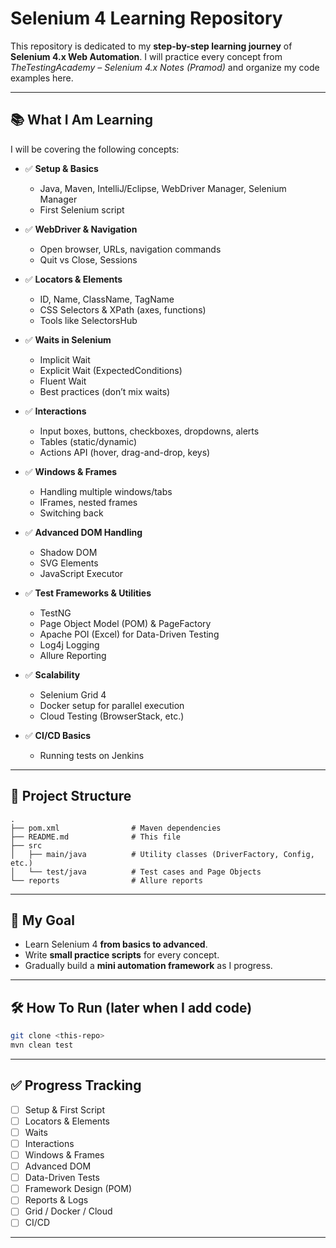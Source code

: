 
# Selenium 4 Learning Repository

This repository is dedicated to my **step-by-step learning journey** of **Selenium 4.x Web Automation**.
I will practice every concept from *TheTestingAcademy – Selenium 4.x Notes (Pramod)* and organize my code examples here.

---

## 📚 What I Am Learning

I will be covering the following concepts:

* ✅ **Setup & Basics**

    * Java, Maven, IntelliJ/Eclipse, WebDriver Manager, Selenium Manager
    * First Selenium script

* ✅ **WebDriver & Navigation**

    * Open browser, URLs, navigation commands
    * Quit vs Close, Sessions

* ✅ **Locators & Elements**

    * ID, Name, ClassName, TagName
    * CSS Selectors & XPath (axes, functions)
    * Tools like SelectorsHub

* ✅ **Waits in Selenium**

    * Implicit Wait
    * Explicit Wait (ExpectedConditions)
    * Fluent Wait
    * Best practices (don’t mix waits)

* ✅ **Interactions**

    * Input boxes, buttons, checkboxes, dropdowns, alerts
    * Tables (static/dynamic)
    * Actions API (hover, drag-and-drop, keys)

* ✅ **Windows & Frames**

    * Handling multiple windows/tabs
    * IFrames, nested frames
    * Switching back

* ✅ **Advanced DOM Handling**

    * Shadow DOM
    * SVG Elements
    * JavaScript Executor

* ✅ **Test Frameworks & Utilities**

    * TestNG
    * Page Object Model (POM) & PageFactory
    * Apache POI (Excel) for Data-Driven Testing
    * Log4j Logging
    * Allure Reporting

* ✅ **Scalability**

    * Selenium Grid 4
    * Docker setup for parallel execution
    * Cloud Testing (BrowserStack, etc.)

* ✅ **CI/CD Basics**

    * Running tests on Jenkins

---

## 📂 Project Structure

```
.
├── pom.xml                # Maven dependencies
├── README.md              # This file
├── src
│   ├── main/java          # Utility classes (DriverFactory, Config, etc.)
│   └── test/java          # Test cases and Page Objects
└── reports                # Allure reports
```

---

## 🎯 My Goal

* Learn Selenium 4 **from basics to advanced**.
* Write **small practice scripts** for every concept.
* Gradually build a **mini automation framework** as I progress.

---

## 🛠️ How To Run (later when I add code)

```bash
git clone <this-repo>
mvn clean test
```

---

## ✅ Progress Tracking

* [ ] Setup & First Script
* [ ] Locators & Elements
* [ ] Waits
* [ ] Interactions
* [ ] Windows & Frames
* [ ] Advanced DOM
* [ ] Data-Driven Tests
* [ ] Framework Design (POM)
* [ ] Reports & Logs
* [ ] Grid / Docker / Cloud
* [ ] CI/CD

---

